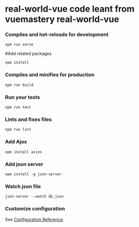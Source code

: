 # real-world-vue code leant from vuemastery real-world-vue

### Compiles and hot-reloads for development
```
npm run serve
```

#Add related packages
```
npm install
```

### Compiles and minifies for production
```
npm run build
```

### Run your tests
```
npm run test
```

### Lints and fixes files
```
npm run lint
```

### Add Ajox
```
npm install axios
```

### Add json server
```
npm install -g json-server
```

### Watch json file
```
json-server --watch db.json
```

### Customize configuration
See [Configuration Reference](https://cli.vuejs.org/config/).
